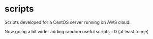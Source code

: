 scripts
=======

Scripts developed for a CentOS server running on AWS cloud.

Now going a bit wider adding random useful scripts =D (at least to me)


